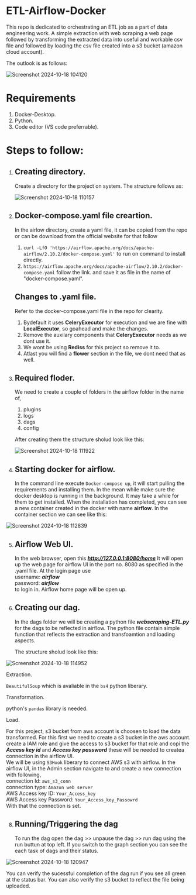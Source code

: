 # ETL-Airflow-Docker

This repo is dedicated to orchestrating an ETL job as a part of data engineering work. 
A simple extraction with web scraping a web page  followed by transforming the extracted data into useful and workable csv file and followed by loading the csv file created into a s3 bucket (amazon cloud account).

The outlook is as follows:

![Screenshot 2024-10-18 104120](https://github.com/user-attachments/assets/4d8c13d8-2a88-40bd-86aa-0efa6af13097)



# Requirements
1. Docker-Desktop.
2. Python.
3. Code editor (VS code preferrable).

# Steps to follow:
1. ## Creating directory.
   Create a directory for the project on system.
   The structure follows as:


   ![Screenshot 2024-10-18 110157](https://github.com/user-attachments/assets/445ac86b-ba1b-437b-a4c5-fb78dd55928c)



2. ## Docker-compose.yaml file creartion.
   In the airlow directory, create a yaml file, it can be copied from the repo 
   or can be download from the official website for that follow
   1. `curl -LfO 'https://airflow.apache.org/docs/apache-airflow/2.10.2/docker-compose.yaml'`     to run on command to install directly.
   2. `https://airflow.apache.org/docs/apache-airflow/2.10.2/docker-compose.yaml`   follow the link.
   and save it as file in the name of "docker-compose.yaml".

   ## Changes to .yaml file.
   Refer to the docker-compose.yaml file in the repo for clearity.
   1. Bydefault it uses **CeleryExecutor** for execution and we are fine with **LocalExecutor**, so goahead and make the changes.
   2. Remove the auxilary components that **CeleryExecutor** needs as we dont use it.
   3. We wont be using **Rediss** for this project so remove it to.
   4. Atlast you will find a **flower** section in the file, we dont need that as well.

3. ## Required floder.
   We need to create a couple of folders in the airflow folder in the name of,
   1. plugins
   2. logs
   3. dags
   4. config

   After creating them the structure sholud look like this:
   
   ![Screenshot 2024-10-18 111922](https://github.com/user-attachments/assets/696fa361-8af8-40dd-8775-de5750195d5c)


4. ## Starting docker for airflow.
   In the command line execute `Docker-compose up`, it will start pulling the requirements and installing them.
   In the mean while make sure the docker desktop is running in the background.
   It may take a while for them to get installed. When the installation has completed, you can see a new container created in the docker with name **airflow**.
   In the container section we can see like this:

  ![Screenshot 2024-10-18 112839](https://github.com/user-attachments/assets/7f853717-e49e-4a4d-b3ff-ee2a9ab7c549)


5. ## Airflow Web UI.
   In the web browser, open this ***http://127.0.0.1:8080/home***
   It will open up the web page for airflow UI in the port no. 8080  as specified in the .yaml file.
   At the login page use <br>
   username: ***airflow*** <br>
   password: ***airflow*** <br>
   to login in. Airflow home page will be open up.

6. ## Creating our dag.
   In the dags folder we will be creating a python file ***webscraping-ETL.py*** for the dags to be reflected in airflow.
   The python file contain simple function that reflects the extraction and transfoamtion and loading aspects.

   The structure sholud look like this:
   
  ![Screenshot 2024-10-18 114952](https://github.com/user-attachments/assets/02637358-1ee1-4150-9fed-83d97054f1db)


   Extraction. <br>
   
 `BeautifulSoup` which is avaliable in the `bs4` python liberary.
   
  Transformation. <br>
    
  python's `pandas` library is needed.  <br>
   
   Load. <br>
    
   For this project, s3 bucket from aws account is choosen to load the data transformed.
   For this first we need to create a s3 bucket in the aws account. <br>
   create a IAM role and give the access to s3 bucket for that role and copi the ***Access key id*** and ***Access key password***  these will be needed to createa connection in the airflow UI. <br>
   We will be using `S3Hook` liberary to connect AWS s3 with airflow.
   In the airflow UI, in the Admin section navigate to and create a new connection with following, <br>
   connection Id: `aws_s3_conn` <br>
   connection type: `Amazon web server` <br>
   AWS Access key ID: `Your_Access_key` <br>
   AWS Access key Password: `Your_Access_key_Passowrd` <br>
   With that the connection is set.
   
8. ## Running/Triggering the dag
   To run the dag open the dag >> unpause the dag  >> run dag using the run buttun at top left.
   If you switch to the graph section you can see the each task of dags and their status.


![Screenshot 2024-10-18 120947](https://github.com/user-attachments/assets/0d95bfce-3e05-453c-b4c2-b0588523f2ee)


   

   You can verify the sucessful completion of the dag run if you see all green at the status bar.
   You can also verify the s3 bucket to reflect the file being uploaded.
     
   
   
